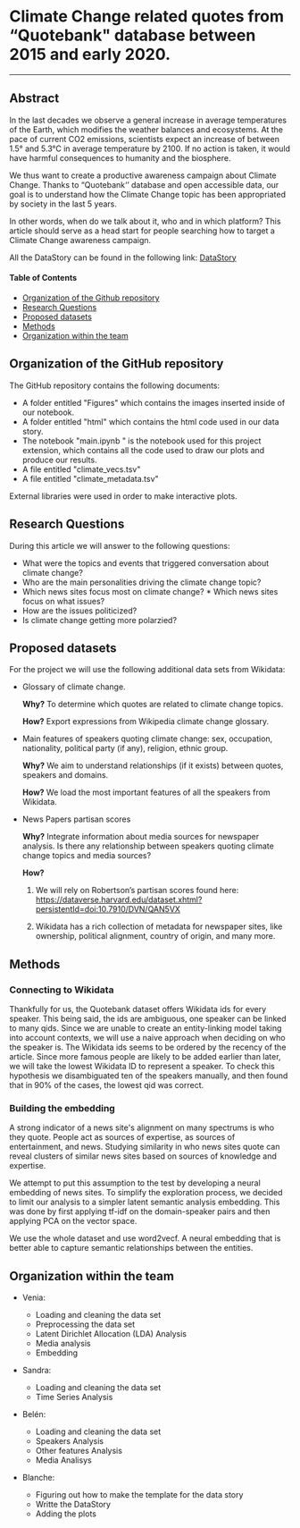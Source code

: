 # Climate Change related quotes from “Quotebank" database between 2015 and early 2020. 
---


## Abstract
In the last decades we observe a general increase in average temperatures of the Earth, which modifies the weather balances and ecosystems. At the pace of current CO2 emissions, scientists expect an increase of between 1.5° and 5.3°C in average temperature by 2100. If no action is taken, it would have harmful consequences to humanity and the biosphere.

We thus want to create a productive awareness campaign about Climate Change. Thanks to “Quotebank‘’ database and open accessible data, our goal is to understand how the Climate Change topic has been appropriated by society in the last 5 years.

In other words, when do we talk about it, who and in which platform? This article should serve as a head start for people searching how to target a Climate Change awareness campaign.

All the DataStory can be found in the following link: [DataStory](https://blancheberneron.github.io/GreenPeace.github.io/)

#### Table of Contents
- [Organization of the Github repository](#organization-of-the-GitHub-repository)  
- [Research Questions](#research-questions)  
- [Proposed datasets](#proposed-additional-datasets)
- [Methods](#methods)
- [Organization within the team](#organization-within-the-team)

## Organization of the GitHub repository
The GitHub repository contains the following documents:

* A folder entitled "Figures" which contains the images inserted inside of our notebook. 
* A folder entitled "html" which contains the html code used in our data story. 
* The notebook "main.ipynb " is the notebook used for this project extension, which contains all the code used to draw our plots and produce our results.
* A file entitled "climate_vecs.tsv"
* A file entitled "climate_metadata.tsv"
    
External libraries were used in order to make interactive plots.



## Research Questions
During this article we will answer to the following questions:
* What were the topics and events that triggered conversation about climate change?
* Who are the main personalities driving the climate change topic?
* Which news sites focus most on climate change?
       * Which news sites focus on what issues?
* How are the issues politicized?
* Is climate change getting more polarzied? 

## Proposed  datasets
For the project we will use the following additional data sets from Wikidata: 

- Glossary of climate change. 

    **Why?** To determine which quotes are related to climate change topics. 

    **How?** Export expressions from Wikipedia climate change glossary.

- Main features of speakers quoting climate change:  sex, occupation, nationality, political party (if any), religion, ethnic group. 

    **Why?** We aim to understand relationships (if it exists) between quotes, speakers and domains. 

    **How?** We load the most important features of all the speakers from Wikidata. 

- News Papers partisan scores

    **Why?** Integrate information about media sources for newspaper analysis. Is there any relationship between speakers quoting climate change topics and media sources? 
	
    **How?**   
    1. We will rely on Robertson’s partisan scores found here: https://dataverse.harvard.edu/dataset.xhtml?persistentId=doi:10.7910/DVN/QAN5VX

    2. Wikidata has a rich collection of metadata for newspaper sites, like ownership, political alignment, country of origin, and many more. 



## Methods
### Connecting to Wikidata
Thankfully for us, the Quotebank dataset offers Wikidata ids for every speaker. This being said, the ids are ambiguous, one speaker can be linked to many qids. Since we are unable to create an entity-linking model taking into account contexts, we will use a naive approach when deciding on who the speaker is. The Wikidata ids seems to be ordered by the recency of the article. Since more famous people are likely to be added earlier than later, we will take the lowest Wikidata ID to represent a speaker. To check this hypothesis we disambiguated ten of the speakers manually, and then found that in 90% of the cases, the lowest qid was correct. 

### Building the embedding
A strong indicator of a news site's alignment on many spectrums is who they quote. People act as sources of expertise, as sources of entertainment, and news. Studying similarity in who news sites quote can reveal clusters of similar news sites based on sources of knowledge and expertise. 

We attempt to put this assumption to the test by developing a neural embedding of news sites. To simplify the exploration process, we decided to limit our analysis to a simpler latent semantic analysis embedding. This was done by first applying tf-idf on the domain-speaker pairs and then applying PCA on the vector space. 

We use the whole dataset and use word2vecf. A neural embedding that is better able to capture semantic relationships between the entities. 

## Organization within the team

* Venia: 
	* Loading and cleaning the data set
	* Preprocessing the data set
	* Latent Dirichlet Allocation (LDA) Analysis 
	* Media analysis
	* Embedding 
	
* Sandra: 
	* Loading and cleaning the data set
	* Time Series Analysis
* Belén:
	* Loading and cleaning the data set
	* Speakers Analysis
	* Other features Analysis
	* Media Analisys
* Blanche: 
	* Figuring out how to make the template for the data story
	* Writte the DataStory 
	* Adding the plots
